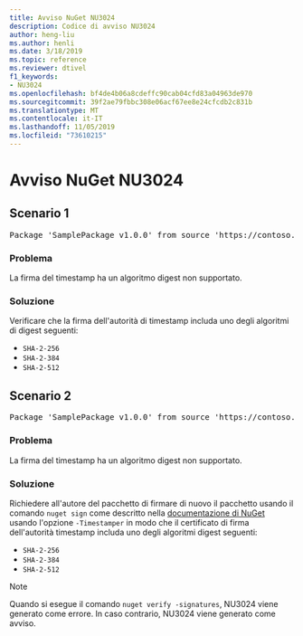 ```yaml
---
title: Avviso NuGet NU3024
description: Codice di avviso NU3024
author: heng-liu
ms.author: henli
ms.date: 3/18/2019
ms.topic: reference
ms.reviewer: dtivel
f1_keywords:
- NU3024
ms.openlocfilehash: bf4de4b06a8cdeffc90cab04cfd83a04963de970
ms.sourcegitcommit: 39f2ae79fbbc308e06acf67ee8e24cfcdb2c831b
ms.translationtype: MT
ms.contentlocale: it-IT
ms.lasthandoff: 11/05/2019
ms.locfileid: "73610215"
---
```

# <a name="nuget-warning-nu3024"></a>Avviso NuGet NU3024

## <a name="scenario-1"></a>Scenario 1

<pre>Package 'SamplePackage v1.0.0' from source 'https://contoso.com/index.json': The timestamp signature has an unsupported digest algorithm. The following algorithms are supported: : SHA-2-256, SHA-2-384, SHA-2-512.</pre>

### <a name="issue"></a>Problema

La firma del timestamp ha un algoritmo digest non supportato.


### <a name="solution"></a>Soluzione

Verificare che la firma dell'autorità di timestamp includa uno degli algoritmi di digest seguenti: 
* `SHA-2-256`
* `SHA-2-384`
* `SHA-2-512`



## <a name="scenario-2"></a>Scenario 2

<pre>Package 'SamplePackage v1.0.0' from source 'https://contoso.com/index.json': The primary signature's timestamp signature has an unsupported digest algorithm.</pre>

### <a name="issue"></a>Problema

La firma del timestamp ha un algoritmo digest non supportato.


### <a name="solution"></a>Soluzione

Richiedere all'autore del pacchetto di firmare di nuovo il pacchetto usando il comando `nuget sign` come descritto nella [documentazione di NuGet](https://docs.microsoft.com/nuget/create-packages/sign-a-package) usando l'opzione `-Timestamper` in modo che il certificato di firma dell'autorità timestamp includa uno degli algoritmi digest seguenti:
* `SHA-2-256`
* `SHA-2-384`
* `SHA-2-512`


> [!Note]
> Quando si esegue il comando `nuget verify -signatures`, NU3024 viene generato come errore. In caso contrario, NU3024 viene generato come avviso.